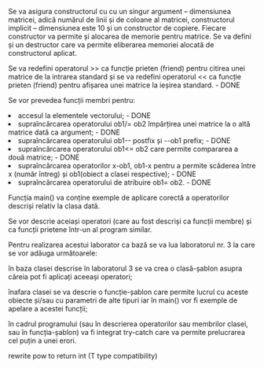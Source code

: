 Se va asigura constructorul cu cu un singur argument – dimensiunea matricei, adică numărul de linii și de coloane al matricei, constructorul implicit – dimensiunea este 10 și un constructor de copiere. Fiecare constructor va permite și alocarea de memorie pentru matrice. Se va defini și un destructor care va permite eliberarea memoriei alocată de constructorul aplicat.

Se va redefini operatorul >> ca funcție prieten (friend) pentru citirea unei matrice de la intrarea standard și se va redefini operatorul << ca funcție prieten (friend) pentru afișarea unei matrice la ieșirea standard. - DONE

Se vor prevedea funcții membri pentru:

<li>accesul la elementele vectorului; - DONE</li>

<li>supraîncărcarea operatorului ob1/= ob2 împărțirea unei matrice la o altă matrice dată ca argument; - DONE</li>

<li>supraîncărcarea operatorului ob1-- postfix și --ob1 prefix; - DONE</li>

<li>supraîncărcarea operatorului ob1<= ob2 care permite compararea a două matrice; - DONE</li>

<li>supraîncărcarea operatorilor x-ob1, ob1-x pentru a permite scăderea între x (număr întreg) și ob1(obiect a clasei respective); - DONE</li>

<li>supraîncărcarea operatorului de atribuire ob1= ob2. - DONE</li>


Funcția main() va conține exemple de aplicare corectă a operatorilor descriși relativ la clasa dată.

Se vor descrie aceiași operatori (care au fost descriși ca funcții membre) și ca funcții prietene într-un al program similar.

Pentru realizarea acestui laborator ca bază se va lua laboratorul nr. 3 la care se vor adăuga următoarele:

în baza clasei descrise în laboratorul 3 se va crea o clasă-șablon asupra căreia pot fi aplicați aceeași operatori;

înafara clasei se va descrie o funcție-șablon care permite lucrul cu aceste obiecte și/sau cu parametri de alte tipuri iar în main() vor fi exemple de apelare a acestei funcții;

în cadrul programului (sau în descrierea operatorilor sau membrilor clasei, sau în funcția-șablon) va fi integrat try-catch care va permite prelucrarea cel puțin a unei erori.

rewrite pow to return int (T type compatibility)